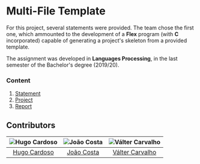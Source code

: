 # Multi-File Template

For this project, several statements were provided. The team chose the first one, which ammounted to the development of a **Flex** program (with **C** incorporated)
capable of generating a project's skeleton from a provided template.

The assignment was developed in **Languages Processing**, in the last semester of the Bachelor's degree (2019/20).

### Content

1. [Statement](statement.pdf)
2. [Project](project)
3. [Report](report.pdf)

## Contributors

![Hugo Cardoso][hugo-pic] | ![João Costa][cunha-pic] | ![Válter Carvalho][valter-pic]
:---: | :---: | :---:
[Hugo Cardoso][hugo] | [João Costa][cunha] | [Válter Carvalho][valter]

[hugo]: https://github.com/Abjiri
[hugo-pic]: https://github.com/Abjiri.png?size=120
[cunha]: https://github.com/Jcc20
[cunha-pic]: https://github.com/Jcc20.png?size=120
[valter]: https://github.com/wurzy
[valter-pic]: https://github.com/wurzy.png?size=120
